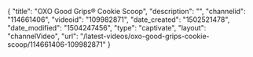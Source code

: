 {
    "title": "OXO Good Grips&reg; Cookie Scoop",
    "description": "",
    "channelid": "114661406",
    "videoid": "109982871",
    "date_created": "1502521478",
    "date_modified": "1504247456",
    "type": "captivate",
    "layout": "channelVideo",
    "url": "\/latest-videos\/oxo-good-grips-cookie-scoop\/114661406-109982871"
}